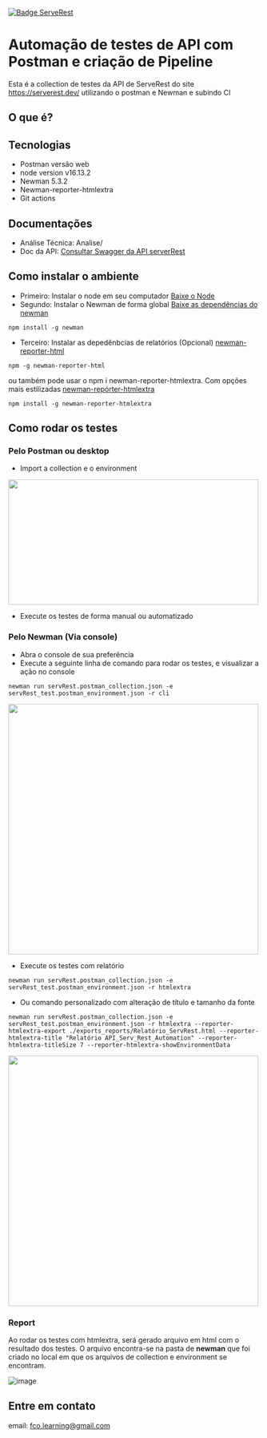 [![Badge ServeRest](https://img.shields.io/badge/API-ServeRest-green)](https://github.com/ServeRest/ServeRest/)

# Automação de testes de API com Postman e criação de Pipeline
Esta é a collection de testes da API de ServeRest do site https://serverest.dev/ utilizando o postman e Newman e subindo CI

## O que é?

## Tecnologias
- Postman versão web
- node version v16.13.2
- Newman 5.3.2
- Newman-reporter-htmlextra
- Git actions

## Documentações
- Análise Técnica: Analise/
- Doc da API: [Consultar Swagger da API serverRest](https://serverest.dev/)


## Como instalar o ambiente
- Primeiro: Instalar o node em seu computador [Baixe o Node](https://nodejs.org/en/download/current)
- Segundo: Instalar o Newman de forma global [Baixe as dependências do newman](https://www.npmjs.com/package/newman)

```
npm install -g newman
```

- Terceiro: Instalar as depedênbcias de relatórios (Opcional) [newman-reporter-html](https://www.npmjs.com/package/newman-reporter-html)
```
npm -g newman-reporter-html
```
ou também pode usar o npm i newman-reporter-htmlextra. Com opções mais estilizadas [newman-repórter-htmlextra](https://www.npmjs.com/package/newman-reporter-htmlextra)
```
npm install -g newman-reporter-htmlextra
```
## Como rodar os testes
### Pelo Postman ou desktop
- Import a collection e o environment
<img src="https://github.com/wellington197/apiServeRest_tests_Newman/assets/98292924/c9b322e6-b426-4a77-8b07-ae1bb9efe062" width="500" height="250">

- Execute os testes de forma manual ou automatizado

### Pelo Newman (Via console)
- Abra o console de sua preferência
- Execute a seguinte linha de comando para rodar os testes, e visualizar a ação no console
```
newman run servRest.postman_collection.json -e servRest_test.postman_environment.json -r cli
```
<img src="https://github.com/wellington197/apiServeRest_tests_Newman/assets/98292924/98df5b66-1c47-49f3-9b33-60c1e682e15d" width="500" height="500">

- Execute os testes com relatório
```
newman run servRest.postman_collection.json -e servRest_test.postman_environment.json -r htmlextra
```
- Ou comando personalizado com alteração de título e tamanho da fonte

```
newman run servRest.postman_collection.json -e servRest_test.postman_environment.json -r htmlextra --reporter-htmlextra-export ./exports_reports/Relatório_ServRest.html --reporter-htmlextra-title "Relatório API_Serv_Rest_Automation" --reporter-htmlextra-titleSize 7 --reporter-htmlextra-showEnvironmentData
```


<img src="https://github.com/wellington197/apiServeRest_tests_Newman/assets/98292924/5184af62-7a3b-445d-9c24-954732283af5" width="500" height="500">


### Report

Ao rodar os testes com htmlextra, será gerado arquivo em html com o resultado dos testes. O arquivo encontra-se na pasta de **newman** que foi criado no local em que os arquivos de collection e environment se encontram.

![image](https://github.com/wellington197/apiServeRest_tests_Newman/assets/98292924/4a0c793f-45c9-4f76-bd8b-eab53f126366)



## Entre em contato

email: fco.learning@gmail.com


